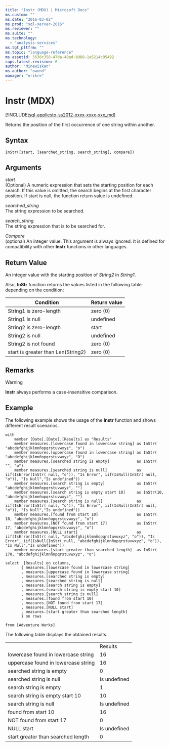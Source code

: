 ```yaml
---
title: "Instr (MDX) | Microsoft Docs"
ms.custom: ""
ms.date: "2016-03-02"
ms.prod: "sql-server-2016"
ms.reviewer: ""
ms.suite: ""
ms.technology: 
  - "analysis-services"
ms.tgt_pltfrm: ""
ms.topic: "language-reference"
ms.assetid: 5638c358-47da-40ad-b988-1a5214c05492
caps.latest.revision: 6
author: "Minewiskan"
ms.author: "owend"
manager: "erikre"
---
```

# Instr (MDX)
[!INCLUDE[tsql-appliesto-ss2012-xxxx-xxxx-xxx_md](../includes/tsql-appliesto-ss2012-xxxx-xxxx-xxx-md.md)]

  Returns the position of the first occurrence of one string within another.  
  
## Syntax  
  
```  
InStr([start, ]searched_string, search_string[, compare])  
```  
  
## Arguments  
 *start*  
 (Optional) A numeric expression that sets the starting position for each search. If this value is omitted, the search begins at the first character position. If start is null, the function return value is undefined.  
  
 *searched_string*  
 The string expression to be searched.  
  
 *search_string*  
 The string expression that is to be searched for.  
  
 *Compare*  
 (optional) An integer value. This argument is always ignored. It is defined for compatibility with other **Instr** functions in other languages.  
  
## Return Value  
 An integer value with the starting position of *String2* in *String1*.  
  
 Also, **InStr** function returns the values listed in the following table depending on the condition:  
  
|Condition|Return value|  
|---------------|------------------|  
|String1 is zero-length|zero (0)|  
|String1 is null|undefined|  
|String2 is zero-length|start|  
|String2 is null|undefined|  
|String2 is not found|zero (0)|  
|start is greater than Len(String2)|zero (0)|  
  
## Remarks  
  
> [!WARNING]  
>  **Instr** always performs a case-insensitive comparison.  
  
## Example  
 The following example shows the usage of the **Instr** function and shows different result scenarios.  
  
```  
with   
    member [Date].[Date].[Results] as "Results"  
    member measures.[lowercase found in lowercase string] as InStr( "abcdefghijklmnñopqrstuvwxyz", "o")  
    member measures.[uppercase found in lowercase string] as InStr( "abcdefghijklmnñopqrstuvwxyz", "O")  
    member measures.[searched string is empty]            as InStr( "", "o")  
    member measures.[searched string is null]             as iif(IsError(InStr( null, "o")), "Is Error", iif(IsNull(InStr( null, "o")), "Is Null","Is undefined"))  
    member measures.[search string is empty]              as InStr( "abcdefghijklmnñopqrstuvwxyz", "")  
    member measures.[search string is empty start 10]     as InStr(10, "abcdefghijklmnñopqrstuvwxyz", "")  
    member measures.[search string is null]               as iif(IsError(InStr( null, "o")), "Is Error", iif(IsNull(InStr( null, "o")), "Is Null","Is undefined"))  
    member measures.[found from start 10]                 as InStr( 10, "abcdefghijklmnñopqrstuvwxyz", "o")  
    member measures.[NOT found from start 17]             as InStr( 17, "abcdefghijklmnñopqrstuvwxyz", "o")  
    member measures.[NULL start]                          as iif(IsError(InStr( null, "abcdefghijklmnñopqrstuvwxyz", "o")), "Is Error", iif(IsNull(InStr( null, "abcdefghijklmnñopqrstuvwxyz", "o")), "Is Null","Is undefined"))  
    member measures.[start greater than searched length]  as InStr( 170, "abcdefghijklmnñopqrstuvwxyz", "o")  
  
select  [Results] on columns,  
       { measures.[lowercase found in lowercase string]  
       , measures.[uppercase found in lowercase string]  
       , measures.[searched string is empty]  
       , measures.[searched string is null]  
       , measures.[search string is empty]  
       , measures.[search string is empty start 10]  
       , measures.[search string is null]  
       , measures.[found from start 10]  
       , measures.[NOT found from start 17]  
       , measures.[NULL start]   
       , measures.[start greater than searched length]  
       } on rows  
  
from [Adventure Works]  
```  
  
 The following table displays the obtained results.  
  
|||  
|-|-|  
||Results|  
|lowercase found in lowercase string|16|  
|uppercase found in lowercase string|16|  
|searched string is empty|0|  
|searched string is null|Is undefined|  
|search string is empty|1|  
|search string is empty start 10|10|  
|search string is null|Is undefined|  
|found from start 10|16|  
|NOT found from start 17|0|  
|NULL start|Is undefined|  
|start greater than searched length|0|  
  
  